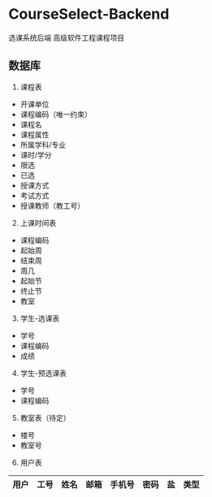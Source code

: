 # CourseSelect-Backend
选课系统后端
高级软件工程课程项目
## 数据库
1. 课程表
* 开课单位
* 课程编码（唯一约束）
* 课程名
* 课程属性
* 所属学科/专业
* 课时/学分
* 限选
* 已选
* 授课方式
* 考试方式
* 授课教师（教工号）

2. 上课时间表
* 课程编码
* 起始周
* 结束周
* 周几
* 起始节
* 终止节
* 教室

3. 学生-选课表
* 学号
* 课程编码
* 成绩

4. 学生-预选课表
* 学号
* 课程编码

5. 教室表（待定）
* 楼号
* 教室号

6. 用户表

| 用户 | 工号 | 姓名 | 邮箱 | 手机号 | 密码 | 盐  | 类型 |
| --- | --- | --- | --- | ------ | ---- | --- | ---- |

